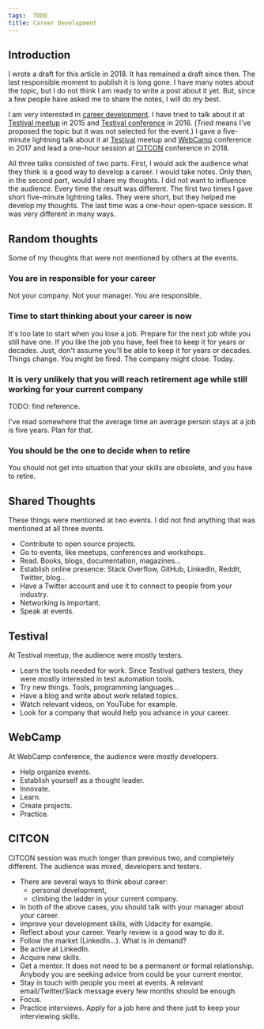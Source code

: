 ```yaml
---
tags:  TODO
title: Career Development
---
```

## Introduction

I wrote a draft for this article in 2018. It has remained a draft since then. The last responsible moment to publish it is long gone. I have many notes about the topic, but I do not think I am ready to write a post about it yet. But, since a few people have asked me to share the notes, I will do my best.

I am very interested in [career development](https://en.wikipedia.org/wiki/Career_development). I have tried to talk about it at [Testival meetup](/zagreb-stc-18) in 2015 and [Testival conference](/testival-2016) in 2016. (*Tried* means I've proposed the topic but it was not selected for the event.) I gave a five-minute lightning talk about it at [Testival](/testival-31) meetup and [WebCamp](/webcamp-zagreb-2017) conference in 2017 and lead a one-hour session at [CITCON](/citcon-2018) conference in 2018.

All three talks consisted of two parts. First, I would ask the audience what they think is a good way to develop a career. I would take notes. Only then, in the second part, would I share my thoughts. I did not want to influence the audience. Every time the result was different. The first two times I gave short five-minute lightning talks. They were short, but they helped me develop my thoughts. The last time was a one-hour open-space session. It was very different in many ways.

## Random thoughts

Some of my thoughts that were not mentioned by others at the events.

### You are in responsible for your career

Not your company. Not your manager. You are responsible.

### Time to start thinking about your career is now

It's too late to start when you lose a job. Prepare for the next job while you still have one. If you like the job you have, feel free to keep it for years or decades. Just, don't assume you'll be able to keep it for years or decades. Things change. You might be fired. The company might close. Today.

### It is very unlikely that you will reach retirement age while still working for your current company

TODO: find reference.

I've read somewhere that the average time an average person stays at a job is five years. Plan for that.

### You should be the one to decide when to retire

You should not get into situation that your skills are obsolete, and you have to retire.

## Shared Thoughts

These things were mentioned at two events. I did not find anything that was mentioned at all three events.

- Contribute to open source projects.
- Go to events, like meetups, conferences and workshops.
- Read. Books, blogs, documentation, magazines...
- Establish online presence: Stack Overflow, GitHub, LinkedIn, Reddit, Twitter, blog...
- Have a Twitter account and use it to connect to people from your industry.
- Networking is important.
- Speak at events.

## Testival

At Testival meetup, the audience were mostly testers.

- Learn the tools needed for work. Since Testival gathers testers, they were mostly interested in test automation tools.
- Try new things. Tools, programming languages...
- Have a blog and write about work related topics.
- Watch relevant videos, on YouTube for example.
- Look for a company that would help you advance in your career.

## WebCamp

At WebCamp conference, the audience were mostly developers.

- Help organize events.
- Establish yourself as a thought leader.
- Innovate.
- Learn.
- Create projects.
- Practice.

## CITCON

CITCON session was much longer than previous two, and completely different. The audience was mixed, developers and testers.

- There are several ways to think about career:
  - personal development,
  - climbing the ladder in your current company.
- In both of the above cases, you should talk with your manager about your career.
- Improve your development skills, with Udacity for example.
- Reflect about your career. Yearly review is a good way to do it.
- Follow the market (LinkedIn...). What is in demand?
- Be active at LinkedIn.
- Acquire new skills.
- Get a mentor. It does not need to be a permanent or formal relationship. Anybody you are seeking advice from could be your current mentor.
- Stay in touch with people you meet at events. A relevant email/Twitter/Slack message every few months should be enough.
- Focus.
- Practice interviews. Apply for a job here and there just to keep your interviewing skills.